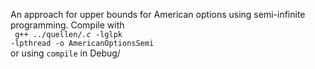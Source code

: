 An approach for upper bounds for American options using semi-infinite programming.
Compile with <br>
<code>
g++ ../quellen/*.c* -lglpk -lpthread -o AmericanOptionsSemi 
</code><br>
or using <code>compile</code> in Debug/